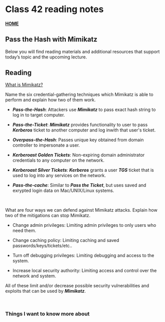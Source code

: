 # Class 42 reading notes

#### [HOME](https://cesarderio.github.io/reading-notes/)

## Pass the Hash with Mimikatz

Below you will find reading materials and additional resources that support today’s topic and the upcoming lecture.

## Reading

[What is Mimikatz?](https://www.varonis.com/blog/what-is-mimikatz/)

Name the six credential-gathering techniques which Mimikatz is able to perform and explain how two of them work.

* ***Pass-the-Hash***: Attackers use ***Mimikatz*** to pass exact hash string to log in to target computer.

* ***Pass-the-Ticket***: ***Mimikatz*** provides functionality to user to pass ***Kerberos*** ticket to another computer and log inwith that user's ticket.

* ***Overpass-the-Hash***: Passes unique key obtained from domain controller to impersonate a user.

* ***Kerberoast Golden Tickets***: Non-expiring domain administrator credentials to any computer on the network.

* ***Kerberoast Silver Tickets***: ***Kerberos*** grants a user ***TGS*** ticket that is used to log into any services on the network.

* ***Pass-the-cache***: Similar to ***Pass the Ticket***, but uses saved and exrypted login data on Mac/UNIX/Linux systems.

<br>

What are four ways we can defend against Mimikatz attacks. Explain how two of the mitigations can stop Mimikatz.

* Change admin privileges: Limiting admin privileges to only users who need them.

* Change caching policy: Limiting caching and saved passwords/keys/tickets/etc..

* Turn off debugging privileges: Limiting debugging and access to the system.

* Increase local security authority: Limiting access and control over the network and system.

All of these limit and/or decrease possible security vulnerabilities and exploits that can be used by ***Mimikatz***.

<br>

### Things I want to know more about
